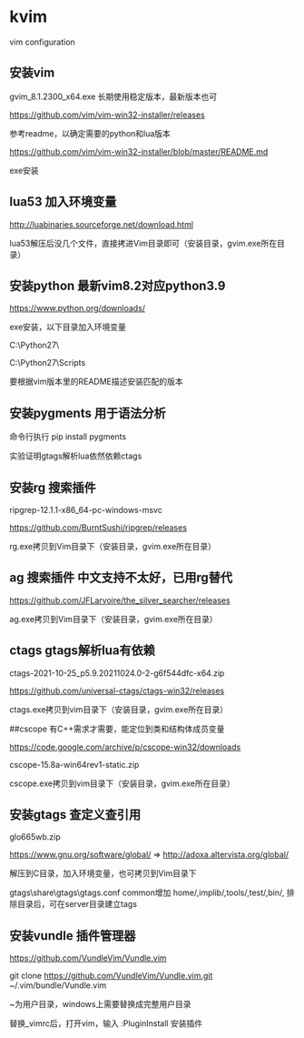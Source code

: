 # kvim
vim configuration

## 安装vim

gvim_8.1.2300_x64.exe 长期使用稳定版本，最新版本也可

https://github.com/vim/vim-win32-installer/releases

参考readme，以确定需要的python和lua版本

https://github.com/vim/vim-win32-installer/blob/master/README.md

exe安装

## lua53 加入环境变量

http://luabinaries.sourceforge.net/download.html

lua53解压后没几个文件，直接拷进Vim目录即可（安装目录，gvim.exe所在目录）

## 安装python 最新vim8.2对应python3.9

https://www.python.org/downloads/

exe安装，以下目录加入环境变量

C:\Python27\

C:\Python27\Scripts

要根据vim版本里的README描述安装匹配的版本

## 安装pygments 用于语法分析

命令行执行 pip install pygments

实验证明gtags解析lua依然依赖ctags

## 安装rg 搜索插件

ripgrep-12.1.1-x86_64-pc-windows-msvc

https://github.com/BurntSushi/ripgrep/releases

rg.exe拷贝到Vim目录下（安装目录，gvim.exe所在目录）

## ag 搜索插件 中文支持不太好，已用rg替代

https://github.com/JFLarvoire/the_silver_searcher/releases

ag.exe拷贝到Vim目录下（安装目录，gvim.exe所在目录）

## ctags gtags解析lua有依赖

ctags-2021-10-25_p5.9.20211024.0-2-g6f544dfc-x64.zip

https://github.com/universal-ctags/ctags-win32/releases

ctags.exe拷贝到vim目录下（安装目录，gvim.exe所在目录）

##cscope 有C++需求才需要，能定位到类和结构体成员变量

https://code.google.com/archive/p/cscope-win32/downloads

cscope-15.8a-win64rev1-static.zip

cscope.exe拷贝到vim目录下（安装目录，gvim.exe所在目录）

## 安装gtags 查定义查引用

glo665wb.zip

https://www.gnu.org/software/global/ => http://adoxa.altervista.org/global/

解压到C目录，加入环境变量，也可拷贝到Vim目录下

gtags\share\gtags\gtags.conf
common增加 home/,implib/,tools/,test/,bin/, 排除目录后，可在server目录建立tags

## 安装vundle 插件管理器

https://github.com/VundleVim/Vundle.vim

git clone https://github.com/VundleVim/Vundle.vim.git ~/.vim/bundle/Vundle.vim

~为用户目录，windows上需要替换成完整用户目录

替换_vimrc后，打开vim，输入 :PluginInstall 安装插件

